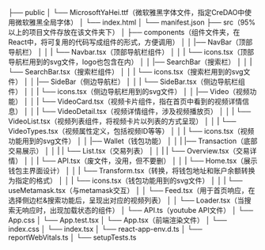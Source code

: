 ├── public
│   └── MicrosoftYaHei.ttf（微软雅黑字体文件，指定CreDAO中使用微软雅黑全局字体）
│   └── index.html
│   └── manifest.json
├── src（95%以上的项目文件存放在该文件夹下）
│   ├── components（组件文件夹，在React中，将可复用的代码写成组件的形式，方便调用）
│   │   |── NavBar（顶部导航栏）
│   │   |   └── Navbar.tsx（顶部导航栏组件）
│   │   |   └── icons.tsx（顶部导航栏用到的svg文件，logo也包含在内）
│   │   |── SearchBar（搜索栏）
│   │   |   └── SearchBar.tsx（搜索栏组件）
│   │   |   └── icons.tsx（搜索栏用到的svg文件）
│   │   |── SideBar（侧边导航栏）
│   │   |   └── SideBar.tsx（侧边导航栏组件）
│   │   |   └── icons.tsx（侧边导航栏用到的svg文件）
│   │   |── Video（视频功能）
│   │   |   └── VideoCard.tsx（视频卡片组件，指在首页中看到的视频详情信息）
│   │   |   └── VideoDetail.tsx（视频详情组件，涉及视频播放页）
│   │   |   └── VideoList.tsx（视频列表组件，将视频卡片以列表的方式呈现）
│   │   |   └── VideoTypes.tsx（视频属性定义，包括视频ID等等）
│   │   |   └── icons.tsx（视频功能用到的svg文件）
│   │   |── Wallet（钱包功能）
│   │   |    |── Transaction（底部交易展示）
│   │   |    |   └── List.tsx（交易列表）
│   │   |    |   └── Overview.tsx（交易详情）
│   │   |    └── API.tsx（废文件，没用，但不要删）
│   │   |    └── Home.tsx（展示钱包主界面设计）
│   │   |    └── Transform.tsx（转换，将钱包地址和账户余额转换为指定的格式）
│   │   |    └── icons.tsx（钱包功能用到的svg文件）
│   │   |    └── useMetamask.tsx（与metamask交互）
│   │   └── Feed.tsx（用于首页响应，在选择侧边栏&搜索功能后，呈现出对应的视频列表）
│   │   └── Loader.tsx（当搜索无响应时，出现加载状态的组件）
│   └── API.ts（youtube API文件）
│   └── App.css
│   └── App.test.tsx
│   └── App.tsx（前端渲染文件）
│   └── index.css
│   └── index.tsx
│   └── react-app-env.d.ts
│   └── reportWebVitals.ts
│   └── setupTests.ts
